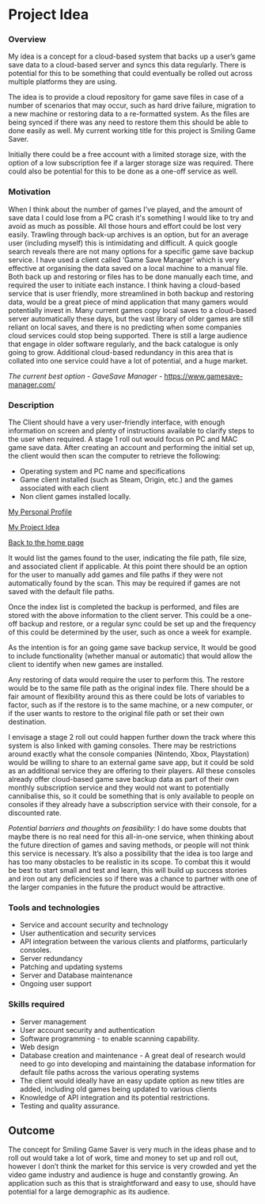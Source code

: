 # Project Idea 


### Overview
My idea is a concept for a cloud-based system that backs up a user’s game save data to a cloud-based server and syncs this data 
regularly.  There is potential for this to be something that could eventually be rolled out across multiple platforms they are using.  

The idea is to provide a cloud repository for game save files in case of a number of scenarios that may occur, such as hard drive failure, 
migration to a new machine or restoring data to a re-formatted system.  As the files are being synced if there was any need to restore
them this should be able to done easily as well.   My current working title for this project is Smiling Game Saver.   

Initially there could be a free account with a limited storage size, with the option of a low subscription fee if a larger storage size was required.  There could also be potential for this to be done as a one-off service as well.   
 
### Motivation
When I think about the number of games I’ve played, and the amount of save data I could lose from a PC crash it's something I would like to try and avoid as much as possible.  All those hours and effort could be lost very easily.  Trawling through back-up archives is an option, but for an average user (including myself) this is intimidating and difficult.  A quick google search reveals there are not many options for a specific game save backup service.  I have used a client called ‘Game Save Manager’ which is very effective at organising the data saved on a local machine to a manual file.  Both back up and restoring or files has to be done manually each time, and required the user to initiate each instance.  I think having a cloud-based service that is user friendly, more streamlined in both backup and restoring data, would be a great piece of mind application that many gamers would potentially invest in.  Many current games copy local saves to a cloud-based server automatically these days, but the vast library of older games are still reliant on local saves, and there is no predicting when some companies cloud services could stop being supported.  There is still a large audience that engage in older software regularly, and the back catalogue is only going to grow.  Additional cloud-based redundancy in this area that is collated into one service could have a lot of potential, and a huge market.   

<i>The current best option - GaveSave Manager - </i> https://www.gamesave-manager.com/

### Description
 
The Client should have a very user-friendly interface, with enough information on screen and plenty of instructions available to clarify steps to the user when required.  A stage 1 roll out would focus on PC and MAC game save data.  After creating an account and performing the initial set up, the client would then scan the computer to retrieve the following:

- Operating system and PC name and specifications
- Game client installed (such as Steam, Origin, etc.) and the games associated with each client
- Non client games installed locally.

<p><a href="https://leevdb.github.io/Lee-van-den-Blink/profile">My Personal Profile</a></p>
<p><a href="https://leevdb.github.io/Lee-van-den-Blink/Project">My Project Idea</a></p>
<p><a href="https://leevdb.github.io/Lee-van-den-Blink/">Back to the home page</a></p>





 It would list the games found to the user, indicating the file path, file size, and associated client if applicable.  At this point there should be an option for the user to manually add games and file paths if they were not automatically found by the scan.  This may be required if games are not saved with the default file paths.
 
Once the index list is completed the backup is performed, and files are stored with the above information to the client server.  This could be a one-off backup and restore, or a regular sync could be set up and the frequency of this could be determined by the user, such as once a week for example.
 
As the intention is for an going game save backup service, It would be good to include functionality (whether manual or automatic) that would allow the client to identify when new games are installed.  

Any restoring of data would require the user to perform this.  The restore would be to the same file path as the original index file.  There should be a fair amount of flexibility around this as there could be lots of variables to factor, such as if the restore is to the same machine, or a new computer, or if the user wants to restore to the original file path or set their own destination.   
 
I envisage a stage 2 roll out could happen further down the track where this system is also linked with gaming consoles.  There may be restrictions around exactly what the console companies (Nintendo, Xbox, Playstation) would be willing to share to an external game save app, but it could be sold as an additional service they are offering to their players.  All these consoles already offer cloud-based game save backup data as part of their own monthly subscription service and they would not want to potentially cannibalise this, so it could be something that is only available to people on consoles if they already have a subscription service with their console, for a discounted rate.  
 
<i>Potential barriers and thoughts on feasibility:</i>
I do have some doubts that maybe there is no real need for this all-in-one service, when thinking about the future direction of games and saving methods, or people will not think this service is necessary.  It’s also a possibility that the idea is too large and has too many obstacles to be realistic in its scope.  To combat this it would be best to start small and test and learn, this will build up success stories and iron out any deficiencies so if there was a chance to partner with one of the larger companies in the future the product would be attractive. 

### Tools and technologies
- Service and account security and technology  
- User authentication and security services
- API integration between the various clients and platforms, particularly consoles.
- Server redundancy
- Patching and updating systems
- Server and Database maintenance
- Ongoing user support

### Skills required
 
- Server management
- User account security and authentication  
- Software programming - to enable scanning capability.
- Web design
- Database creation and maintenance - A great deal of research would need to go into developing and maintaining the database information for default file paths across the various operating systems
- The client would ideally have an easy update option as new titles are added, including old games being updated to various clients
- Knowledge of API integration and its potential restrictions.
- Testing and quality assurance.

## Outcome
The concept for Smiling Game Saver is very much in the ideas phase and to roll out would take a lot of work, time and money to set up and roll out, however I don’t think the market for this service is very crowded and yet the video game industry and audience is huge and constantly growing.  An application such as this that is straightforward and easy to use, should have potential for a large demographic as its audience.














